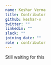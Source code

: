 ```yaml
---
name: Keshar Verma
title: Contributor
github: keshar-v
twitter: ""
linkedin: ""
slack: ""
joining_date: ""
role : contributor
---
```


Still waiting for this
